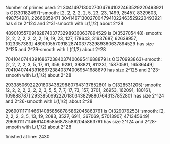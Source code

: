 Number of primes used: 21
30414971300270047941022463529220493921 is O(330182497)-smooth:
	 [2, 2, 2, 2, 2, 5, 23, 23, 1499, 25457, 8329603, 498754981, 2266685947]
30414971300270047941022463529220493921 has size 2^124 and 2^31-smooth with L(f,1/2) about 2^28

48901055709182874037732989360637894529 is O(352705448)-smooth:
	 [2, 2, 2, 2, 2, 2, 2, 19, 19, 23, 127, 178643, 31637687, 62639957, 1023357383]
48901055709182874037732989360637894529 has size 2^125 and 2^29-smooth with L(f,1/2) about 2^28

70410407443916867238403740069541688879 is O(370993863)-smooth:
	 [2, 2, 2, 2, 3, 5, 17, 61, 359, 9281, 398821, 811231, 15870581, 16536449]
70410407443916867238403740069541688879 has size 2^125 and 2^23-smooth with L(f,1/2) about 2^28

29338506922201803438298807643137852801 is O(328531205)-smooth:
	 [2, 2, 2, 2, 2, 2, 2, 3, 5, 5, 7, 7, 17, 73, 157, 3701, 26953, 162091, 180161, 109888787]
29338506922201803438298807643137852801 has size 2^124 and 2^26-smooth with L(f,1/2) about 2^28

29690111711466140858568785862045863761 is O(329076253)-smooth:
	 [2, 2, 2, 2, 3, 5, 13, 19, 2083, 3527, 6911, 367069, 57013907, 471345649]
29690111711466140858568785862045863761 has size 2^124 and 2^28-smooth with L(f,1/2) about 2^28

finished at line: 2430
